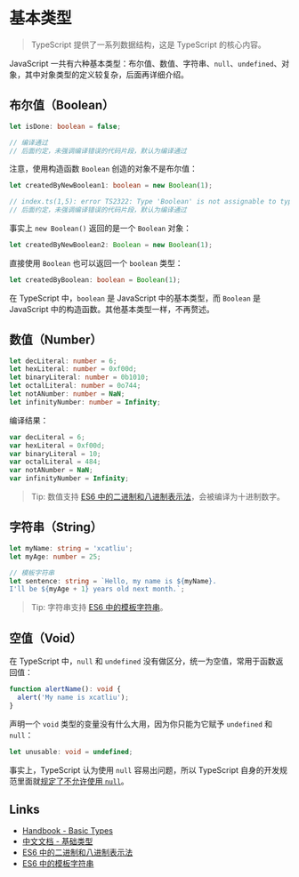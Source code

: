 # 基本类型

> TypeScript 提供了一系列数据结构，这是 TypeScript 的核心内容。

JavaScript 一共有六种基本类型：布尔值、数值、字符串、`null`、`undefined`、对象，其中对象类型的定义较复杂，后面再详细介绍。

## 布尔值（Boolean）

```ts
let isDone: boolean = false;

// 编译通过
// 后面约定，未强调编译错误的代码片段，默认为编译通过
```

注意，使用构造函数 `Boolean` 创造的对象不是布尔值：

```ts
let createdByNewBoolean1: boolean = new Boolean(1);

// index.ts(1,5): error TS2322: Type 'Boolean' is not assignable to type 'boolean'.
// 后面约定，未强调编译错误的代码片段，默认为编译通过
```

事实上 `new Boolean()` 返回的是一个 `Boolean` 对象：

```ts
let createdByNewBoolean2: Boolean = new Boolean(1);
```

直接使用 `Boolean` 也可以返回一个 `boolean` 类型：

```ts
let createdByBoolean: boolean = Boolean(1);
```

在 TypeScript 中，`boolean` 是 JavaScript 中的基本类型，而 `Boolean` 是 JavaScript 中的构造函数。其他基本类型一样，不再赘述。

## 数值（Number）

```ts
let decLiteral: number = 6;
let hexLiteral: number = 0xf00d;
let binaryLiteral: number = 0b1010;
let octalLiteral: number = 0o744;
let notANumber: number = NaN;
let infinityNumber: number = Infinity;
```

编译结果：

```js
var decLiteral = 6;
var hexLiteral = 0xf00d;
var binaryLiteral = 10;
var octalLiteral = 484;
var notANumber = NaN;
var infinityNumber = Infinity;
```

> Tip: 数值支持 [ES6 中的二进制和八进制表示法]，会被编译为十进制数字。

## 字符串（String）

```ts
let myName: string = 'xcatliu';
let myAge: number = 25;

// 模板字符串
let sentence: string = `Hello, my name is ${myName}.
I'll be ${myAge + 1} years old next month.`;
```

> Tip: 字符串支持 [ES6 中的模板字符串]。

## 空值（Void）

在 TypeScript 中，`null` 和 `undefined` 没有做区分，统一为空值，常用于函数返回值：

```ts
function alertName(): void {
  alert('My name is xcatliu');
}
```

声明一个 `void` 类型的变量没有什么大用，因为你只能为它赋予 `undefined` 和 `null`：

```ts
let unusable: void = undefined;
```

事实上，TypeScript 认为使用 `null` 容易出问题，所以 TypeScript 自身的开发规范里面就[规定了不允许使用 `null`](https://basarat.gitbooks.io/typescript/content/docs/tips/null.html)。

## Links

- [Handbook - Basic Types](http://www.typescriptlang.org/docs/handbook/basic-types.html)
- [中文文档 - 基础类型](https://zhongsp.gitbooks.io/typescript-handbook/content/doc/handbook/Basic%20Types.html)
- [ES6 中的二进制和八进制表示法]
- [ES6 中的模板字符串]

[ES6 中的二进制和八进制表示法]: http://es6.ruanyifeng.com/#docs/number#二进制和八进制表示法
[ES6 中的模板字符串]: http://es6.ruanyifeng.com/#docs/string#模板字符串
